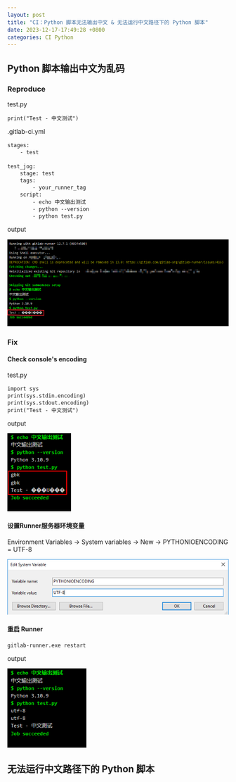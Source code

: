 ```yaml
---
layout: post
title: "CI：Python 脚本无法输出中文 & 无法运行中文路径下的 Python 脚本"
date: 2023-12-17-17:49:28 +0800
categories: CI Python
---
```


## Python 脚本输出中文为乱码

### Reproduce

test.py

```
print("Test - 中文测试")
```

.gitlab-ci.yml

```
stages:
    - test

test_jog:
    stage: test
    tags:
        - your_runner_tag
    script:
        - echo 中文输出测试
        - python --version
        - python test.py
```

output

![Chinese Garbled](https://raw.githubusercontent.com/zhous1028/zhous1028.github.io/main/imgs/ci_chinese_garbled.PNG)

### Fix

#### Check console's encoding

test.py

```
import sys
print(sys.stdin.encoding)
print(sys.stdout.encoding)
print("Test - 中文测试")
```

output

![](../imgs/console_encoding.PNG)

#### 设置Runner服务器环境变量

Environment Variables -> System variables -> New ->  PYTHONIOENCODING = UTF-8

![pythonencoding](../imgs/pythonencoding.PNG)

#### 重启 Runner

```
gitlab-runner.exe restart
```

output

![output_utf8](../imgs/output_utf8.PNG)



## 无法运行中文路径下的 Python 脚本

